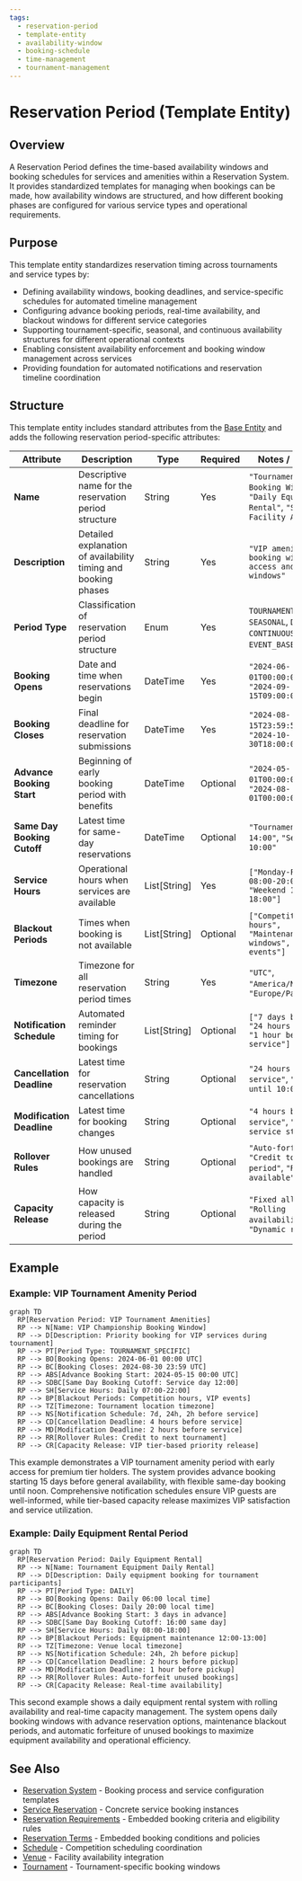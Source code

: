 ```yaml
---
tags:
  - reservation-period
  - template-entity
  - availability-window
  - booking-schedule
  - time-management
  - tournament-management
---
```


# Reservation Period (Template Entity)

## Overview

A Reservation Period defines the time-based availability windows and booking schedules for services and amenities
within a Reservation System. It provides standardized templates for managing when bookings can be made, how
availability windows are structured, and how different booking phases are configured for various service types
and operational requirements.

## Purpose

This template entity standardizes reservation timing across tournaments and service types by:

- Defining availability windows, booking deadlines, and service-specific schedules for automated timeline management
- Configuring advance booking periods, real-time availability, and blackout windows for different service categories
- Supporting tournament-specific, seasonal, and continuous availability structures for different operational contexts
- Enabling consistent availability enforcement and booking window management across services
- Providing foundation for automated notifications and reservation timeline coordination

## Structure

This template entity includes standard attributes from the [Base Entity](../foundation/base_entity.md)
and adds the following reservation period-specific attributes:

| Attribute | Description | Type | Required | Notes / Example |
|-----------|-------------|------|----------|-----------------|
| **Name** | Descriptive name for the reservation period structure | String | Yes | `"Tournament VIP Booking Window"`, `"Daily Equipment Rental"`, `"Seasonal Facility Access"` |
| **Description** | Detailed explanation of availability timing and booking phases | String | Yes | `"VIP amenity booking with early access and priority windows"` |
| **Period Type** | Classification of reservation period structure | Enum | Yes | `TOURNAMENT_SPECIFIC`, `SEASONAL`, `DAILY`, `CONTINUOUS`, `EVENT_BASED`, `CUSTOM` |
| **Booking Opens** | Date and time when reservations begin | DateTime | Yes | `"2024-06-01T00:00:00Z"`, `"2024-09-15T09:00:00Z"` |
| **Booking Closes** | Final deadline for reservation submissions | DateTime | Yes | `"2024-08-15T23:59:59Z"`, `"2024-10-30T18:00:00Z"` |
| **Advance Booking Start** | Beginning of early booking period with benefits | DateTime | Optional | `"2024-05-01T00:00:00Z"`, `"2024-08-01T00:00:00Z"` |
| **Same Day Booking Cutoff** | Latest time for same-day reservations | DateTime | Optional | `"Tournament day 14:00"`, `"Service day 10:00"` |
| **Service Hours** | Operational hours when services are available | List[String] | Yes | `["Monday-Friday 08:00-20:00", "Weekend 10:00-18:00"]` |
| **Blackout Periods** | Times when booking is not available | List[String] | Optional | `["Competition hours", "Maintenance windows", "Private events"]` |
| **Timezone** | Timezone for all reservation period times | String | Yes | `"UTC"`, `"America/New_York"`, `"Europe/Paris"` |
| **Notification Schedule** | Automated reminder timing for bookings | List[String] | Optional | `["7 days before", "24 hours before", "1 hour before service"]` |
| **Cancellation Deadline** | Latest time for reservation cancellations | String | Optional | `"24 hours before service"`, `"Same day until 10:00"` |
| **Modification Deadline** | Latest time for booking changes | String | Optional | `"4 hours before service"`, `"Until service start time"` |
| **Rollover Rules** | How unused bookings are handled | String | Optional | `"Auto-forfeit"`, `"Credit to next period"`, `"Refund available"` |
| **Capacity Release** | How capacity is released during the period | String | Optional | `"Fixed allocation"`, `"Rolling availability"`, `"Dynamic release"` |

## Example

### Example: VIP Tournament Amenity Period

```mermaid
graph TD
  RP[Reservation Period: VIP Tournament Amenities]
  RP --> N[Name: VIP Championship Booking Window]
  RP --> D[Description: Priority booking for VIP services during tournament]
  RP --> PT[Period Type: TOURNAMENT_SPECIFIC]
  RP --> BO[Booking Opens: 2024-06-01 00:00 UTC]
  RP --> BC[Booking Closes: 2024-08-30 23:59 UTC]
  RP --> ABS[Advance Booking Start: 2024-05-15 00:00 UTC]
  RP --> SDBC[Same Day Booking Cutoff: Service day 12:00]
  RP --> SH[Service Hours: Daily 07:00-22:00]
  RP --> BP[Blackout Periods: Competition hours, VIP events]
  RP --> TZ[Timezone: Tournament location timezone]
  RP --> NS[Notification Schedule: 7d, 24h, 2h before service]
  RP --> CD[Cancellation Deadline: 4 hours before service]
  RP --> MD[Modification Deadline: 2 hours before service]
  RP --> RR[Rollover Rules: Credit to next tournament]
  RP --> CR[Capacity Release: VIP tier-based priority release]
```

This example demonstrates a VIP tournament amenity period with early access for premium tier holders.
The system provides advance booking starting 15 days before general availability, with flexible
same-day booking until noon. Comprehensive notification schedules ensure VIP guests are well-informed,
while tier-based capacity release maximizes VIP satisfaction and service utilization.

### Example: Daily Equipment Rental Period

```mermaid
graph TD
  RP[Reservation Period: Daily Equipment Rental]
  RP --> N[Name: Tournament Equipment Daily Rental]
  RP --> D[Description: Daily equipment booking for tournament participants]
  RP --> PT[Period Type: DAILY]
  RP --> BO[Booking Opens: Daily 06:00 local time]
  RP --> BC[Booking Closes: Daily 20:00 local time]
  RP --> ABS[Advance Booking Start: 3 days in advance]
  RP --> SDBC[Same Day Booking Cutoff: 16:00 same day]
  RP --> SH[Service Hours: Daily 08:00-18:00]
  RP --> BP[Blackout Periods: Equipment maintenance 12:00-13:00]
  RP --> TZ[Timezone: Venue local timezone]
  RP --> NS[Notification Schedule: 24h, 2h before pickup]
  RP --> CD[Cancellation Deadline: 2 hours before pickup]
  RP --> MD[Modification Deadline: 1 hour before pickup]
  RP --> RR[Rollover Rules: Auto-forfeit unused bookings]
  RP --> CR[Capacity Release: Real-time availability]
```

This second example shows a daily equipment rental system with rolling availability and real-time
capacity management. The system opens daily booking windows with advance reservation options,
maintenance blackout periods, and automatic forfeiture of unused bookings to maximize equipment
availability and operational efficiency.

## See Also

- [Reservation System](./system.md) - Booking process and service configuration templates
- [Service Reservation](./reservation.md) - Concrete service booking instances
- [Reservation Requirements](./requirements.md) - Embedded booking criteria and eligibility rules
- [Reservation Terms](./terms.md) - Embedded booking conditions and policies
- [Schedule](../schedule/README.md) - Competition scheduling coordination
- [Venue](../venue/README.md) - Facility availability integration
- [Tournament](../tournament/tournament.md) - Tournament-specific booking windows
